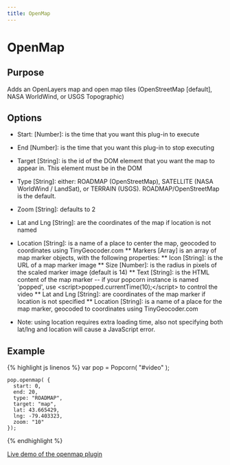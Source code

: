 ```yaml
---
title: OpenMap
---
```

# OpenMap #

## Purpose ##

Adds an OpenLayers map and open map tiles (OpenStreetMap \[default\], NASA WorldWind, or USGS Topographic)

## Options ##

* Start: \[Number\]:  is the time that you want this plug-in to execute
* End \[Number\]: is the time that you want this plug-in to stop executing
* Target \[String\]: is the id of the DOM element that you want the map to appear in. This element must be in the DOM
* Type \[String\]: either: ROADMAP (OpenStreetMap), SATELLITE (NASA WorldWind / LandSat), or TERRAIN (USGS).  ROADMAP/OpenStreetMap is the default.
* Zoom \[String\]: defaults to 2
* Lat and Lng \[String\]: are the coordinates of the map if location is not named
* Location \[String\]: is a name of a place to center the map, geocoded to coordinates using TinyGeocoder.com
** Markers \[Array\] is an array of map marker objects, with the following properties:
** Icon \[String\]: is the URL of a map marker image
** Size \[Number\]: is the radius in pixels of the scaled marker image (default is 14)
** Text \[String\]: is the HTML content of the map marker -- if your popcorn instance is named 'popped', use &lt;script&gt;popped.currentTime(10);&lt;/script&gt; to control the video
** Lat and Lng \[String\]: are coordinates of the map marker if location is not specified
** Location \[String\]: is a name of a place for the map marker, geocoded to coordinates using TinyGeocoder.com

* Note: using location requires extra loading time, also not specifying both lat/lng and location will cause a JavaScript error.

## Example ##

{% highlight js linenos %}
    var pop = Popcorn( "#video" );

    pop.openmap( {
      start: 0,
      end: 20,
      type: "ROADMAP",
      target: "map",
      lat: 43.665429,
      lng: -79.403323,
      zoom: "10"
    });
{% endhighlight %}

[Live demo of the openmap plugin](http://jsfiddle.net/popcornjs/NKtvy/)

